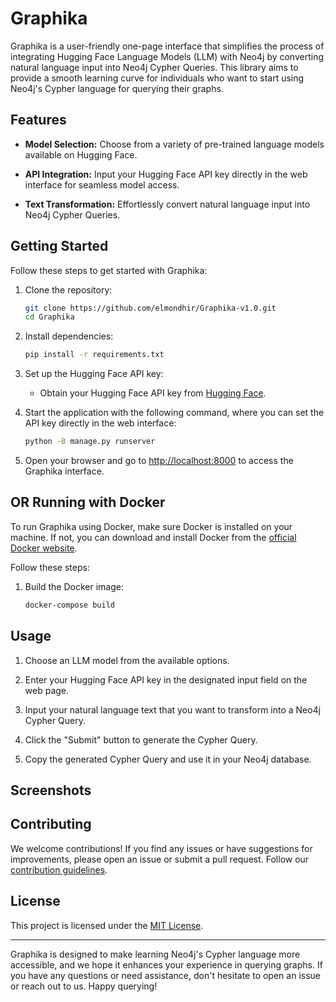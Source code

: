 # Graphika

Graphika is a user-friendly one-page interface that simplifies the process of integrating Hugging Face Language Models (LLM) with Neo4j by converting natural language input into Neo4j Cypher Queries. This library aims to provide a smooth learning curve for individuals who want to start using Neo4j's Cypher language for querying their graphs.

## Features

- **Model Selection:** Choose from a variety of pre-trained language models available on Hugging Face.
  
- **API Integration:** Input your Hugging Face API key directly in the web interface for seamless model access.

- **Text Transformation:** Effortlessly convert natural language input into Neo4j Cypher Queries.

## Getting Started

Follow these steps to get started with Graphika:

1. Clone the repository:
    ```bash
    git clone https://github.com/elmondhir/Graphika-v1.0.git
    cd Graphika
    ```

2. Install dependencies:
    ```bash
    pip install -r requirements.txt
    ```

3. Set up the Hugging Face API key:
    - Obtain your Hugging Face API key from [Hugging Face](https://huggingface.co/).
     
4. Start the application with the following command, where you can set the API key directly in the web interface:
    ```bash
    python -B manage.py runserver
    ```

4. Open your browser and go to [http://localhost:8000](http://localhost:8000) to access the Graphika interface.

## OR Running with Docker

To run Graphika using Docker, make sure Docker is installed on your machine. If not, you can download and install Docker from the [official Docker website](https://www.docker.com/get-started).

Follow these steps:

1. Build the Docker image:
    ```bash
    docker-compose build
    ```



## Usage

1. Choose an LLM model from the available options.

2. Enter your Hugging Face API key in the designated input field on the web page.

3. Input your natural language text that you want to transform into a Neo4j Cypher Query.

4. Click the "Submit" button to generate the Cypher Query.

5. Copy the generated Cypher Query and use it in your Neo4j database.

## Screenshots


## Contributing

We welcome contributions! If you find any issues or have suggestions for improvements, please open an issue or submit a pull request. Follow our [contribution guidelines](CONTRIBUTING.md).

## License

This project is licensed under the [MIT License](LICENSE).

---

Graphika is designed to make learning Neo4j's Cypher language more accessible, and we hope it enhances your experience in querying graphs. If you have any questions or need assistance, don't hesitate to open an issue or reach out to us. Happy querying!
